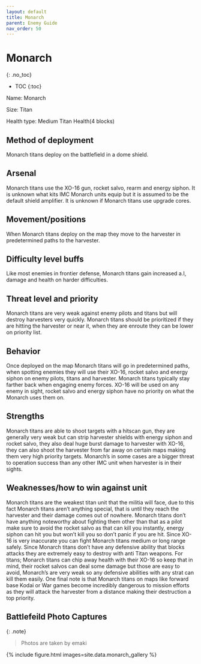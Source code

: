 ```yaml
---
layout: default
title: Monarch
parent: Enemy Guide
nav_order: 50
---
```


# Monarch
{: .no_toc}

- TOC
{:toc}

Name: Monarch

Size: Titan

Health type: Medium Titan Health(4 blocks)

## Method of deployment

Monarch titans deploy on the battlefield in a dome shield.

## Arsenal

Monarch titans use the XO-16 gun, rocket salvo, rearm and energy siphon. It is unknown what kits IMC Monarch units equip but it is assumed to be the default shield amplifier. It is unknown if Monarch titans use upgrade cores. 

## Movement/positions

When Monarch titans deploy on the map they move to the harvester in predetermined paths to the harvester. 

## Difficulty level buffs

Like most enemies in frontier defense, Monarch titans gain increased a.I, damage and health on harder difficulties.

## Threat level and priority 

Monarch titans are very weak against enemy pilots and titans but will destroy harvesters very quickly. Monarch titans should be prioritized if they are hitting the harvester or near it, when they are enroute they can be lower on priority list. 

## Behavior

Once deployed on the map Monarch titans will go in predetermined paths, when spotting enemies they will use their XO-16, rocket salvo and energy siphon on enemy pilots, titans and harvester. Monarch titans typically stay farther back when engaging enemy forces. XO-16 will be used on any enemy in sight, rocket salvo and energy siphon have no priority on what the Monarch uses them on. 

## Strengths

Monarch titans are able to shoot targets with a hitscan gun, they are generally very weak but can strip harvester shields with energy siphon and rocket salvo, they also deal huge burst damage to harvester with XO-16, they can also shoot the harvester from far away on certain maps making them very high priority targets. Monarch’s in some cases are a bigger threat to operation success than any other IMC unit when harvester is in their sights. 

## Weaknesses/how to win against unit 

Monarch titans are the weakest titan unit that the militia will face, due to this fact Monarch titans aren’t anything special, that is until they reach the harvester and their damage comes out of nowhere. Monarch titans don’t have anything noteworthy about fighting them other than that as a pilot make sure to avoid the rocket salvo as that can kill you instantly, energy siphon can hit you but won’t kill you so don’t panic if you are hit. Since XO-16 is very inaccurate you can fight Monarch titans medium or long range safely. Since Monarch titans don’t have any defensive ability that blocks attacks they are extremely easy to destroy with anti Titan weapons. For titans; Monarch titans can chip away health with their XO-16 so keep that in mind, their rocket salvos can deal some damage but those are easy to avoid, Monarch’s are very weak so any defensive abilities with any strat can kill them easily. One final note is that Monarch titans on maps like forward base Kodai or War games become incredibly dangerous to mission efforts as they will attack the harvester from a distance making their destruction a top priority.

## Battlefeild Photo Captures

{: .note}
> Photos are taken by emaki

{% include figure.html images=site.data.monarch_gallery %}
